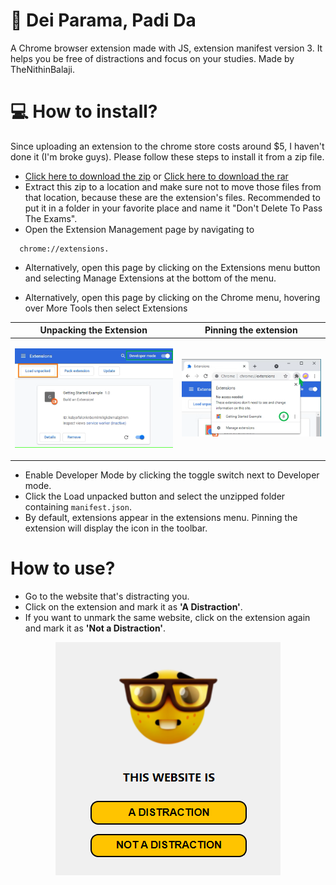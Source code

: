 # 🤔 Dei Parama, Padi Da
A Chrome browser extension made with JS, extension manifest version 3. It helps you be free of distractions and focus on your studies. Made by TheNithinBalaji.

# 💻 How to install?
Since uploading an extension to the chrome store costs around $5, I haven't done it (I'm broke guys). Please follow these steps to install it from a zip file.

+ <a href = "https://github.com/thenithinbalaji/PadiDa-Extension/releases/download/1.0.0/padida.zip" >Click here to download the zip</a> or  <a href = "https://github.com/thenithinbalaji/PadiDa-Extension/releases/download/1.0.0/padida.rar" >Click here to download the rar</a>
+ Extract this zip to a location and make sure not to move those files from that location, because these are the extension's files. Recommended to put it in a folder in your favorite place and name it "Don't Delete To Pass The Exams".
+ Open the Extension Management page by navigating to 
```
  chrome://extensions.
```
+ Alternatively, open this page by clicking on the Extensions menu button and selecting Manage Extensions at the bottom of the menu.

+ Alternatively, open this page by clicking on the Chrome menu, hovering over More Tools then select Extensions

| Unpacking the Extension | Pinning the extension |
|:------------------------:|:----------------------------------------------:|
| <p align = "center"><img src="readme assets\load unpacked.png"></p> | <p align = "center"><img src="readme assets\pinning extension.png"></p> |

+ Enable Developer Mode by clicking the toggle switch next to Developer mode.
+ Click the Load unpacked button and select the unzipped folder containing `manifest.json`.
+ By default, extensions appear in the extensions menu. Pinning the extension will display the icon in the toolbar.

# How to use?
+ Go to the website that's distracting you.
+ Click on the extension and mark it as **'A Distraction'**.
+ If you want to unmark the same website, click on the extension again and mark it as **'Not a Distraction'**.

<p align = "center"><img src="readme assets\extension.png"></p>